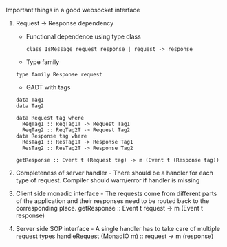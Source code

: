 Important things in a good websocket interface
1. Request -> Response dependency
   - Functional dependence using type class
     
     ```
     class IsMessage request response | request -> response
     ```
     
   - Type family
   
   ```
   type family Response request
   
   ```
   
   - GADT with tags
   
   ```
   data Tag1
   data Tag2
   
   data Request tag where
     ReqTag1 :: ReqTag1T -> Request Tag1
     ReqTag2 :: ReqTag2T -> Request Tag2
   data Response tag where
     ResTag1 :: ResTag1T -> Response Tag1
     ResTag2 :: ResTag2T -> Response Tag2
   
   getResponse :: Event t (Request tag) -> m (Event t (Response tag))
   ```
   
2. Completeness of server handler - There should be a handler for each type of request. Compiler should warn/error if handler is missing
3. Client side monadic interface - The requests come from different parts of the application and their responses need to be routed back to the corresponding place.
getResponse :: Event t request -> m (Event t response)
4. Server side SOP interface - A single handler has to take care of multiple request types
    handleRequest (MonadIO m) :: request -> m (response)
